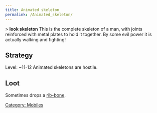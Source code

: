 ```yaml
---
title: Animated skeleton
permalink: /Animated_skeleton/
---
```


\> **look skeleton**
This is the complete skeleton of a man, with joints reinforced with
metal
plates to hold it together. By some evil power it is actually walking
and
fighting!

## Strategy

Level: ~11-12
Animated skeletons are hostile.

## Loot

Sometimes drops a [rib-bone](a_rib-bone_of_a_skeleton "wikilink").

[Category: Mobiles](Category:_Mobiles "wikilink")